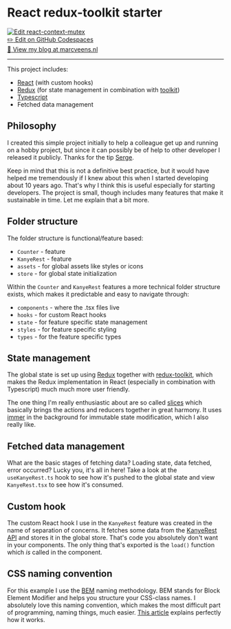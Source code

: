 # React redux-toolkit starter

[![Edit react-context-mutex](https://codesandbox.io/static/img/play-codesandbox.svg)](https://codesandbox.io/s/github/marcveens/react-redux-toolkit-starter) <br />
[:pencil2: Edit on GitHub Codespaces](https://marcveens-react-redux-toolkit-starter-q325.github.dev/) <br />
[:orange_book: View my blog at marcveens.nl](https://www.marcveens.nl/)

---

This project includes:
- [React](https://reactjs.org/) (with custom hooks)
- [Redux](https://redux.js.org/) (for state management in combination with [toolkit](https://redux-toolkit.js.org/))
- [Typescript](https://www.typescriptlang.org/)
- Fetched data management


## Philosophy
I created this simple project initially to help a colleague get up and running on a hobby project, but since it can possibly be of help to other developer I released it publicly. Thanks for the tip [Serge](https://github.com/svdoever).

Keep in mind that this is not a definitive best practice, but it would have helped me tremendously if I knew about this when I started developing about 10 years ago. That's why I think this is useful especially for starting developers. The project is small, though includes many features that make it sustainable in time. Let me explain that a bit more. 

## Folder structure
The folder structure is functional/feature based:
- `Counter` - feature
- `KanyeRest` - feature
- `assets` - for global assets like styles or icons
- `store` - for global state initialization

Within the `Counter` and `KanyeRest` features a more technical folder structure exists, which makes it predictable and easy to navigate through:
- `components` - where the .tsx files live
- `hooks` - for custom React hooks
- `state` - for feature specific state management
- `styles` - for feature specific styling
- `types` - for the feature specific types

## State management
The global state is set up using [Redux](https://redux.js.org/) together with [redux-toolkit](https://redux-toolkit.js.org/), which makes the Redux implementation in React (especially in combination with Typescript) much much more user friendly. 
 
The one thing I'm really enthusiastic about are so called [slices](https://redux-toolkit.js.org/tutorials/quick-start#create-a-redux-state-slice) which basically brings the actions and reducers together in great harmony. It uses [immer](https://github.com/immerjs/immer) in the background for immutable state modification, which I also really like. 

## Fetched data management
What are the basic stages of fetching data? Loading state, data fetched, error occurred? Lucky you, it's all in here! Take a look at the `useKanyeRest.ts` hook to see how it's pushed to the global state and view `KanyeRest.tsx` to see how it's consumed. 

## Custom hook
The custom React hook I use in the `KanyeRest` feature was created in the name of separation of concerns. It fetches some data from the [KanyeRest API](https://kanye.rest/) and stores it in the global store. That's code you absolutely don't want in your components. The only thing that's exported is the `load()` function which _is_ called in the component. 

## CSS naming convention
For this example I use the [BEM](http://getbem.com/naming/) naming methodology. BEM stands for Block Element Modifier and helps you structure your CSS-class names. I absolutely love this naming convention, which makes the most difficult part of programming, naming things, much easier. [This article](http://getbem.com/naming/) explains perfectly how it works. 